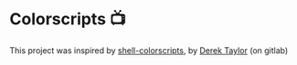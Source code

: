# Colorscripts 📺

This project was inspired by [shell-colorscripts](https://gitlab.com/dwt1/shell-color-scripts), by [Derek Taylor](https://gitlab.com/dwt1) (on gitlab)
